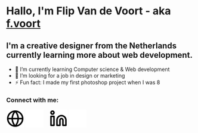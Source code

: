 # Hallo, I'm Flip Van de Voort - aka <a href="https://f.voort.me">f.voort</a>

## I'm a creative designer from the Netherlands currently learning more about web development.

- 🌱 I’m currently learning Computer science & Web development
- 👯 I’m looking for a job in design or marketing
- ⚡ Fun fact: I made my first photoshop project when I was 8

### Connect with me:

[![website](./static/icon/globe-light.svg)](https://f.voort.me#gh-light-mode-only)
[![website](./static/icon/globe-dark.svg)](https://f.voort.me#gh-dark-mode-only)
&nbsp;&nbsp;
[![linkedin](./static/icon/linkedin-light.svg)](https://linkedin.com/in/fvoort#gh-light-mode-only)
[![linkedin](./static/icon/linkedin-dark.svg)](https://linkedin.com/in/fvoort#gh-dark-mode-only)

[website]: https://f.voort.me
[youtube]: https://youtube.com/fvoort0
[instagram]: https://instagram.com/f.voort
[linkedin]: https://linkedin.com/in/fvoort
